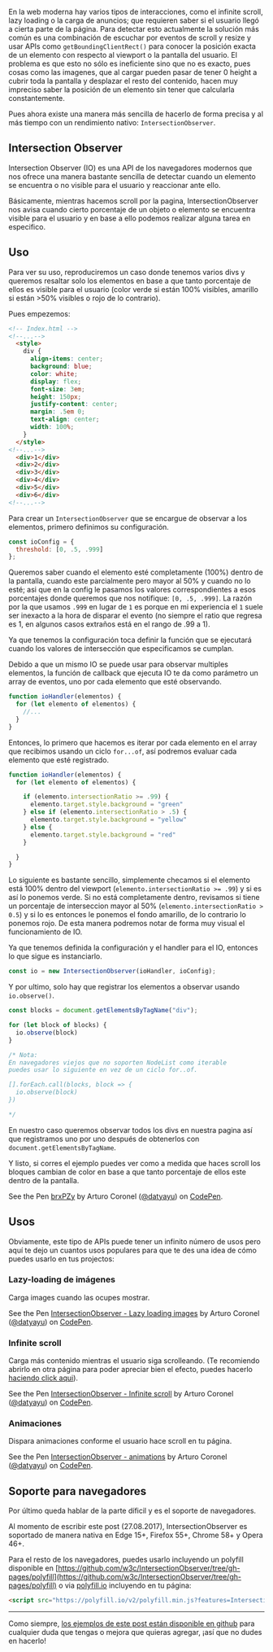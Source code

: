 [//]: # (title   - BrowserAPIs - IntersectionObserver         )
[//]: # (tags    - javascript, es6, browser-apis )
[//]: # (id      - 36                            )
[//]: # (date    - 2017.08.27                    )
[//]: # (url     - intersection-observer         )
[//]: # (excerpt - Dejate de hacks y métodos extraños para detectar si tus usuarios hicieron scroll hasta cierto contenido de tu pagina. Ahora es fácil con IntersectionObserver. )

En la web moderna hay varios tipos de interacciones, como el infinite scroll, lazy loading o la carga de anuncios; que requieren saber si el usuario llegó a cierta parte de la página. Para detectar esto actualmente la solución más común es una combinación de escuchar por eventos de scroll y resize y usar APIs como `getBoundingClientRect()` para conocer la posición exacta de un elemento con respecto al viewport o la pantalla del usuario. El problema es que esto no sólo es ineficiente sino que no es exacto, pues cosas como las imagenes, que al cargar pueden pasar de tener 0 height a cubrir toda la pantalla y desplazar el resto del contenido, hacen muy impreciso saber la posición de un elemento sin tener que calcularla constantemente.

Pues ahora existe una manera más sencilla de hacerlo de forma precisa y al más tiempo con un rendimiento nativo: `IntersectionObserver`.


## Intersection Observer

Intersection Observer (IO) es una API de los navegadores modernos que nos ofrece una manera bastante sencilla de detectar cuando un elemento se encuentra o no visible para el usuario y reaccionar ante ello.

Básicamente, mientras hacemos scroll por la pagina, IntersectionObserver nos avisa cuando cierto porcentaje de un objeto o elemento se encuentra visible para el usuario y en base a ello podemos realizar alguna tarea en especifico.

## Uso

Para ver su uso, reproduciremos un caso donde tenemos varios divs y queremos resaltar solo los elementos en base a que tanto porcentaje de ellos es visible para el usuario (color verde si están 100% visibles, amarillo si están >50% visibles o rojo de lo contrario).

Pues empezemos:

```html
<!-- Index.html -->
<!--...-->
  <style>
    div {
      align-items: center;
      background: blue;
      color: white;
      display: flex;
      font-size: 3em;
      height: 150px;
      justify-content: center;
      margin: .5em 0;
      text-align: center;
      width: 100%;
    }
  </style>
<!--...-->
  <div>1</div>
  <div>2</div>
  <div>3</div>
  <div>4</div>
  <div>5</div>
  <div>6</div>
<!--...-->
```

Para crear un `IntersectionObserver` que se encargue de observar a los elementos, primero definimos su configuración.

``` js
const ioConfig = {
  threshold: [0, .5, .999]
};
```

Queremos saber cuando el elemento esté completamente (100%) dentro de la pantalla, cuando este parcialmente pero mayor al 50% y cuando no lo esté; asi que en la config le pasamos los valores correspondientes a esos porcentajes donde queremos que nos notifique: `[0, .5, .999]`. La razón por la que usamos `.999` en lugar de `1` es porque en mi experiencia el `1` suele ser inexacto a la hora de disparar el evento (no siempre el ratio que regresa es 1, en algunos casos extraños está en el rango de .99 a 1).

Ya que tenemos la configuración toca definir la función que se ejecutará cuando los valores de intersección que especificamos se cumplan.

Debido a que un mismo IO se puede usar para observar multiples elementos, la función de callback que ejecuta IO te da como parámetro un array de eventos, uno por cada elemento que esté observando.

```js
function ioHandler(elementos) {
  for (let elemento of elementos) {
    //...
  }
}
```

Entonces, lo primero que hacemos es iterar por cada elemento en el array que recibimos usando un ciclo `for...of`, así podremos evaluar cada elemento que esté registrado.

```js
function ioHandler(elementos) {
  for (let elemento of elementos) {

    if (elemento.intersectionRatio >= .99) {
      elemento.target.style.background = "green"
    } else if (elemento.intersectionRatio > .5) {
      elemento.target.style.background = "yellow"
    } else {
      elemento.target.style.background = "red"
    }

  }
}
```

Lo siguiente es bastante sencillo, simplemente checamos si el elemento está 100% dentro del viewport (`elemento.intersectionRatio >= .99`) y si es así lo ponemos verde. Si no está completamente dentro, revisamos si tiene un porcentaje de interseccion mayor al 50% (`elemento.intersectionRatio > 0.5`) y si lo es entonces le ponemos el fondo amarillo, de lo contrario lo ponemos rojo. De esta manera podremos notar de forma muy visual el funcionamiento de IO.

Ya que tenemos definida la configuración y el handler para el IO, entonces lo que sigue es instanciarlo.

```js
const io = new IntersectionObserver(ioHandler, ioConfig);
```

Y por ultimo, solo hay que registrar los elementos a observar usando `io.observe()`.

```js
const blocks = document.getElementsByTagName("div");

for (let block of blocks) {
  io.observe(block)
}

/* Nota:
En navegadores viejos que no soporten NodeList como iterable
puedes usar lo siguiente en vez de un ciclo for..of.

[].forEach.call(blocks, block => {
  io.observe(block)
})

*/
```

En nuestro caso queremos observar todos los divs en nuestra pagina así que registramos uno por uno después de obtenerlos con `document.getElementsByTagName`.

Y listo, si corres el ejemplo puedes ver como a medida que haces scroll los bloques cambian de color en base a que tanto porcentaje de ellos este dentro de la pantalla.

<p data-height="265" data-theme-id="0" data-slug-hash="brxPZy" data-default-tab="js,result" data-user="datyayu" data-embed-version="2" data-pen-title="brxPZy" class="codepen">See the Pen <a href="https://codepen.io/datyayu/pen/brxPZy/">brxPZy</a> by Arturo Coronel (<a href="https://codepen.io/datyayu">@datyayu</a>) on <a href="https://codepen.io">CodePen</a>.</p>


## Usos

Obviamente, este tipo de APIs puede tener un infinito número de usos pero aquí te dejo un cuantos usos populares para que te des una idea de cómo puedes usarlo en tus projectos:


### Lazy-loading de imágenes

Carga images cuando las ocupes mostrar.

<p data-height="265" data-theme-id="dark" data-slug-hash="PKyYxK" data-default-tab="result" data-user="datyayu" data-embed-version="2" data-pen-title="IntersectionObserver - Lazy loading images" class="codepen">See the Pen <a href="https://codepen.io/datyayu/pen/PKyYxK/">IntersectionObserver - Lazy loading images</a> by Arturo Coronel (<a href="https://codepen.io/datyayu">@datyayu</a>) on <a href="https://codepen.io">CodePen</a>.</p>


### Infinite scroll

Carga más contenido mientras el usuario siga scrolleando. (Te recomiendo abrirlo en otra página para poder apreciar bien el efecto, puedes hacerlo <a href="https://codepen.io/datyayu/full/zdmOaQ/" target="_blank" rel="noopener"> haciendo click aqui</a>).

<p data-height="265" data-theme-id="dark" data-slug-hash="zdmOaQ" data-default-tab="result" data-user="datyayu" data-embed-version="2" data-pen-title="IntersectionObserver - Lazy loading images" class="codepen">See the Pen <a href="https://codepen.io/datyayu/pen/zdmOaQ/">IntersectionObserver - Infinite scroll</a> by Arturo Coronel (<a href="https://codepen.io/datyayu">@datyayu</a>) on <a href="https://codepen.io">CodePen</a>.</p>


### Animaciones

Dispara animaciones conforme el usuario hace scroll en tu página.

<p data-height="400" data-theme-id="dark" data-slug-hash="xLyKmx" data-default-tab="css,result" data-user="datyayu" data-embed-version="2" data-pen-title="IntersectionObserver - animations" class="codepen">See the Pen <a href="https://codepen.io/datyayu/pen/xLyKmx/">IntersectionObserver - animations</a> by Arturo Coronel (<a href="https://codepen.io/datyayu">@datyayu</a>) on <a href="https://codepen.io">CodePen</a>.</p>

## Soporte para navegadores

Por último queda hablar de la parte díficil y es el soporte de navegadores.

Al momento de escribir este post (27.08.2017), IntersectionObserver es soportado de manera nativa en Edge 15+, Firefox 55+, Chrome 58+ y Opera 46+.

Para el resto de los navegadores, puedes usarlo incluyendo un polyfill disponible en [https://github.com/w3c/IntersectionObserver/tree/gh-pages/polyfill](https://github.com/w3c/IntersectionObserver/tree/gh-pages/polyfill) o via [polyfill.io](https://polyfill.io) incluyendo en tu página:

```html
<script src="https://polyfill.io/v2/polyfill.min.js?features=IntersectionObserver"></script>
```

---

Como siempre, [los ejemplos de este post están disponible en github](https://github.com/datyayu-xyz/intersection-observer) para cualquier duda que tengas o mejora que quieras agregar, ¡así que no dudes en hacerlo!

<script async src="https://production-assets.codepen.io/assets/embed/ei.js"></script>
